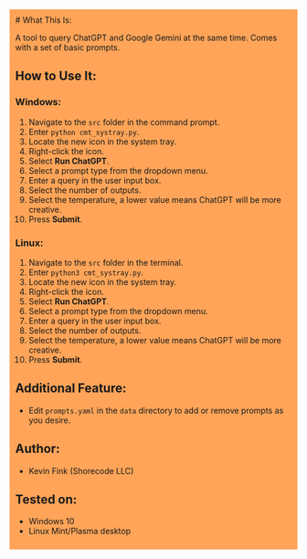 <div style="background-color: #ffa458; padding: 10px;">
# What This Is:

A tool to query ChatGPT and Google Gemini at the same time. Comes with a set of basic prompts.

## How to Use It:

### Windows:
1. Navigate to the `src` folder in the command prompt.
2. Enter `python cmt_systray.py`.
3. Locate the new icon in the system tray.
4. Right-click the icon.
5. Select **Run ChatGPT**.
6. Select a prompt type from the dropdown menu.
7. Enter a query in the user input box.
8. Select the number of outputs.
9. Select the temperature, a lower value means ChatGPT will be more creative.
10. Press **Submit**.

### Linux:
1. Navigate to the `src` folder in the terminal.
2. Enter `python3 cmt_systray.py`.
3. Locate the new icon in the system tray.
4. Right-click the icon.
5. Select **Run ChatGPT**.
6. Select a prompt type from the dropdown menu.
7. Enter a query in the user input box.
8. Select the number of outputs.
9. Select the temperature, a lower value means ChatGPT will be more creative.
10. Press **Submit**.

## Additional Feature:
- Edit `prompts.yaml` in the `data` directory to add or remove prompts as you desire.

## Author:
- Kevin Fink (Shorecode LLC)

## Tested on:
- Windows 10
- Linux Mint/Plasma desktop
</div>

